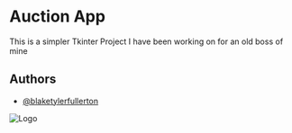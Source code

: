 
# Auction App

This is a simpler Tkinter Project I have been working on for an old boss of mine

## Authors

- [@blaketylerfullerton](https://github.com/blaketylerfullerton)



![Logo](https://i.ibb.co/xCqKhkz/blaketylerfullerton.png)
